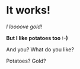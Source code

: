 It works!
=========

_I loooove gold!_

**But I like potatoes too :-)**

And you? What do you like?

Potatoes? Gold?
